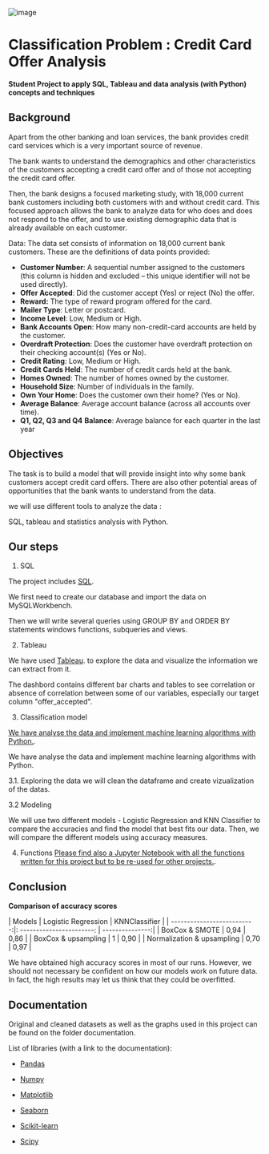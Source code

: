 ![image](https:/Project_Details/image.png"creditCard")





# Classification Problem : Credit Card Offer Analysis


**Student Project to apply SQL, Tableau and data analysis (with Python) concepts and techniques**    




## Background

Apart from the other banking and loan services, the bank provides credit card services which is a very important source of revenue.

The bank wants to understand the demographics and other characteristics of the customers accepting a credit card offer and of those not accepting the credit card offer.

Then, the bank designs a focused marketing study, with 18,000 current bank customers including both customers with and without credit card.  This focused approach allows the bank to analyze data for who does and does not respond to the offer, and to use existing demographic data that is already available on each customer.


Data: The data set consists of information on 18,000 current bank customers. These are the definitions of data points provided:

- **Customer Number**: A sequential number assigned to the customers (this column is hidden and excluded – this unique identifier will not be used directly).
- **Offer Accepted**: Did the customer accept (Yes) or reject (No) the offer. 
- **Reward:** The type of reward program offered for the card.
- **Mailer Type**: Letter or postcard.
- **Income Level**: Low, Medium or High.
- **Bank Accounts Open**: How many non-credit-card accounts are held by the customer.
- **Overdraft Protection**: Does the customer have overdraft protection on their checking account(s) (Yes or No).
- **Credit Rating**: Low, Medium or High.
- **Credit Cards Held**: The number of credit cards held at the bank.
- **Homes Owned**: The number of homes owned by the customer.
- **Household Size**: Number of individuals in the family.
- **Own Your Home**: Does the customer own their home? (Yes or No).
- **Average Balance**: Average account balance (across all accounts over time). 
- **Q1, Q2, Q3 and Q4** **Balance**: Average balance for each quarter in the last year  


## Objectives

The task is to build a model that will provide insight into why some bank customers accept credit card offers. There are also other potential areas of opportunities that the bank wants to understand from the data.

we will use different tools to analyze the data :

SQL, tableau and statistics analysis with Python.  


## Our steps

1. SQL 

The project includes [SQL](https://github.com/diebland/Project-Mid-Term/blob/main/SQL-CreditCardClassification.sql/ "SQL").  

We first need to create our database and import the data on MySQLWorkbench.

Then we will write several queries using GROUP BY and ORDER BY statements windows functions, subqueries and views.

    

2. Tableau

We have used [Tableau](https://github.com/diebland/Project-Mid-Term/blob/main/Tableau.twb/ "Tableau"). to explore the data and visualize the information we can extract from it.  

The dashbord contains different bar charts and tables to see correlation or absence of correlation between some of our variables, especially our target column "offer_accepted".

 

3. Classification model

[We have analyse the data and implement machine learning algorithms with Python.](https://github.com/diebland/Project-Mid-Term/blob/main/Classification_Project.ipynb/ "ClassificationModel").  


We have analyse the data and implement machine learning algorithms with Python.

3.1. Exploring the data we will  clean the dataframe and create vizualization of the datas.

3.2 Modeling

We will use two different models - Logistic Regression and KNN Classifier to compare the accuracies and find the model that best fits our data. 
Then, we will compare the different models using accuracy measures.

4. Functions 
[Please find also a Jupyter Notebook with all the functions written for this project but to be re-used for other projects.](https://github.com/diebland/Project-Mid-Term/blob/main/functions.ipynb/ "functions").  



## Conclusion

**Comparison of accuracy scores**     



| Models                     |     Logistic Regression   |   KNNClassifier | 
| --------------------------:|: -----------------------: | ---------------:|
| BoxCox & SMOTE             |           0,94            |       0,86      |
| BoxCox & upsampling        |           1               |       0,90      |
| Normalization & upsampling |           0,70            |       0,97      |     

   

We have obtained high accuracy scores in most of our runs. However, we should not necessary be confident on how our models work on future data. In fact, the high results may let us think that they could be overfitted.



## Documentation

Original and cleaned datasets as well as the graphs used in this project can be found on the folder documentation.

List of libraries (with a link to the documentation):
- [Pandas](http://https://pandas.pydata.org/"Title")  

- [Numpy](http://https://numpy.org/doc/"Title")   

- [Matplotlib](http://https://matplotlib.org/3.1.1/"Title")  

- [Seaborn](http://https://seaborn.pydata.org/"Title")   

- [Scikit-learn](http://scikit-learn.org/stable/index.html/"Title")  

- [Scipy](http://docs.scipy.org/doc/scipy/reference/index.html/"Title")


